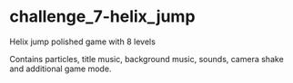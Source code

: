 # challenge_7-helix_jump
Helix jump polished game with 8 levels

Contains particles, title music, background music, sounds, camera shake and additional game mode.
